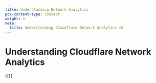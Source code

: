 ```yaml
---
title: Understanding Network Analytics
pcx-content-type: concept
weight: 3
meta:
  title: Understanding Cloudflare Network Analytics v2
---
```


# Understanding Cloudflare Network Analytics

{{<directory-listing>}}
